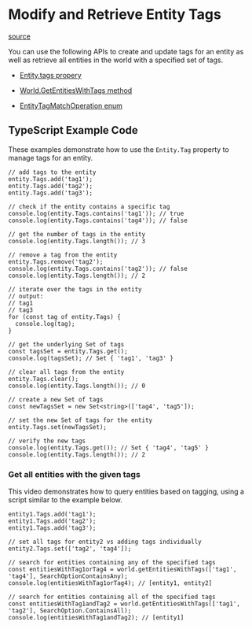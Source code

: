 # Modify and Retrieve Entity Tags

[source](https://developers.meta.com/horizon-worlds/learn/documentation/typescript/gameplay-tags-api/modify-gameplay-tags-on-entity-and-get-entities-with-tags)

You can use the following APIs to create and update tags for an entity as well as retrieve all entities in the world with a specified set of tags.

*   [Entity.tags propery](https://developers.meta.com/horizon-worlds/reference/2.0.0/core_entity#tags)

*   [World.GetEntitiesWithTags method](https://developers.meta.com/horizon-worlds/reference/2.0.0/core_world#getentitieswithtags)

*   [EntityTagMatchOperation enum](https://developers.meta.com/horizon-worlds/reference/2.0.0/core_entitytagmatchoperation)

## TypeScript Example Code

These examples demonstrate how to use the `Entity.Tag` property to manage tags for an entity.

```
// add tags to the entity
entity.Tags.add('tag1');
entity.Tags.add('tag2');
entity.Tags.add('tag3');

// check if the entity contains a specific tag
console.log(entity.Tags.contains('tag1')); // true
console.log(entity.Tags.contains('tag4')); // false

// get the number of tags in the entity
console.log(entity.Tags.length()); // 3

// remove a tag from the entity
entity.Tags.remove('tag2');
console.log(entity.Tags.contains('tag2')); // false
console.log(entity.Tags.length()); // 2

// iterate over the tags in the entity
// output:
// tag1
// tag3
for (const tag of entity.Tags) {
  console.log(tag);
}

// get the underlying Set of tags
const tagsSet = entity.Tags.get();
console.log(tagsSet); // Set { 'tag1', 'tag3' }

// clear all tags from the entity
entity.Tags.clear();
console.log(entity.Tags.length()); // 0

// create a new Set of tags
const newTagsSet = new Set<string>(['tag4', 'tag5']);

// set the new Set of tags for the entity
entity.Tags.set(newTagsSet);

// verify the new tags
console.log(entity.Tags.get()); // Set { 'tag4', 'tag5' }
console.log(entity.Tags.length()); // 2
```

### Get all entities with the given tags

This video demonstrates how to query entities based on tagging, using a script similar to the example below.

```
entity1.Tags.add('tag1');
entity1.Tags.add('tag2');
entity1.Tags.add('tag3');

// set all tags for entity2 vs adding tags individually
entity2.Tags.set(['tag2', 'tag4']);

// search for entities containing any of the specified tags
const entitiesWithTag1orTag4 = world.getEntitiesWithTags(['tag1', 'tag4'], SearchOptionContainsAny);
console.log(entitiesWithTag1orTag4); // [entity1, entity2]

// search for entities containing all of the specified tags
const entitiesWithTag1andTag2 = world.getEntitiesWithTags(['tag1', 'tag2'], SearchOption.ContainsAll);
console.log(entitiesWithTag1andTag2); // [entity1]
```

 

 

 

 

 

 

 

 

 

 

 

 

 

 

 

 

 

 

 

 

 

 

 

 

 

 

 

 

 

 

 

 

 

 

 

 

 

 

 

 

 

 

 

 

 

 

 

 

 
